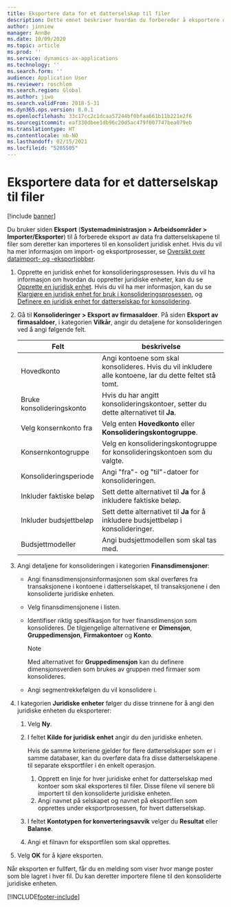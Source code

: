 ```yaml
---
title: Eksportere data for et datterselskap til filer
description: Dette emnet beskriver hvordan du forbereder å eksportere data fra Microsoft Dynamics 365 Finance og deretter importerer dem til en konsolidert juridisk enhet.
author: jinniew
manager: AnnBe
ms.date: 10/09/2020
ms.topic: article
ms.prod: ''
ms.service: dynamics-ax-applications
ms.technology: ''
ms.search.form: ''
audience: Application User
ms.reviewer: roschlom
ms.search.region: Global
ms.author: jiwo
ms.search.validFrom: 2018-5-31
ms.dyn365.ops.version: 8.0.1
ms.openlocfilehash: 33c17cc2c1dcaa57244bf0bfaa661b11b221e2f6
ms.sourcegitcommit: eaf330dbee1db96c20d5ac479f007747bea079eb
ms.translationtype: HT
ms.contentlocale: nb-NO
ms.lasthandoff: 02/15/2021
ms.locfileid: "5205505"
---
```

# <a name="export-subsidiary-data-to-files"></a>Eksportere data for et datterselskap til filer

[!include [banner](../includes/banner.md)]

Du bruker siden **Eksport** (**Systemadministrasjon \> Arbeidsområder \> Importer/Eksporter**) til å forberede eksport av data fra datterselskapene til filer som deretter kan importeres til en konsolidert juridisk enhet. Hvis du vil ha mer informasjon om import- og eksportprosesser, se [Oversikt over dataimport- og -eksportjobber](../../fin-ops-core/dev-itpro/data-entities/data-import-export-job.md).

1. Opprette en juridisk enhet for konsolideringsprosessen. Hvis du vil ha informasjon om hvordan du oppretter juridiske enheter, kan du se [Opprette en juridisk enhet](../../fin-ops-core/fin-ops/organization-administration/tasks/create-legal-entity.md). Hvis du vil ha mer informasjon, kan du se [Klargjøre en juridisk enhet for bruk i konsolideringsprosessen](prepare-company-for-consolidation.md), og [Definere en juridisk enhet for datterselskap for konsolidering](set-up-subsidiary-company-for-consolidation.md). 

2. Gå til **Konsolideringer \> Eksport av firmasaldoer**. På siden **Eksport av firmasaldoer**, i kategorien **Vilkår**, angir du detaljene for konsolideringen ved å angi følgende felt.

    | Felt                             | beskrivelse |
    |-----------------------------------|-------|
    | Hovedkonto                      | Angi kontoene som skal konsolideres. Hvis du vil inkludere alle kontoene, lar du dette feltet stå tomt. |
    | Bruke konsolideringskonto         | Hvis du har angitt konsolideringskontoer, setter du dette alternativet til **Ja**. |
    | Velg konsernkonto fra | Velg enten **Hovedkonto** eller **Konsolideringskontogruppe**. |
    | Konsernkontogruppe       | Velg en konsolideringskontogruppe for konsolideringskontoen som du valgte. |
    | Konsolideringsperiode              | Angi "fra"- og "til"-datoer for konsolideringen. |
    | Inkluder faktiske beløp            | Sett dette alternativet til **Ja** for å inkludere faktiske beløp. |
    | Inkluder budsjettbeløp            | Sett dette alternativet til **Ja** for å inkludere budsjettbeløp i konsolideringer. |
    | Budsjettmodeller                     | Angi budsjettmodellen som skal tas med. |

3. Angi detaljene for konsolideringen i kategorien **Finansdimensjoner**:

    - Angi finansdimensjonsinformasjonen som skal overføres fra transaksjonene i kontoene i datterselskapet, til transaksjonene i den konsoliderte juridiske enheten.
    - Velg finansdimensjonene i listen.
    - Identifiser riktig spesifikasjon for hver finansdimensjon som konsolideres. De tilgjengelige alternativene er **Dimensjon**, **Gruppedimensjon**, **Firmakontoer** og **Konto**.

        > [!NOTE]
        > Med alternativet for **Gruppedimensjon** kan du definere dimensjonsverdien som brukes av gruppen med firmaer som konsolideres.

    - Angi segmentrekkefølgen du vil konsolidere i.

4. I kategorien **Juridiske enheter** følger du disse trinnene for å angi den juridiske enheten du eksporterer:

    1. Velg **Ny**.
    2. I feltet **Kilde for juridisk enhet** angir du den juridiske enheten.

        Hvis de samme kriteriene gjelder for flere datterselskaper som er i samme databaser, kan du overføre data fra disse datterselskapene til separate eksportfiler i én enkelt operasjon.

        1. Opprett en linje for hver juridiske enhet for datterselskap med kontoer som skal eksporteres til filer. Disse filene vil senere bli importert til den konsoliderte juridiske enheten.
        2. Angi navnet på selskapet og navnet på eksportfilen som opprettes under eksportprosessen, for hvert datterselskap.

    3. I feltet **Kontotypen for konverteringsavvik** velger du **Resultat** eller **Balanse**.
    4. Angi et filnavn for eksportfilen som skal opprettes.

5. Velg **OK** for å kjøre eksporten.

Når eksporten er fullført, får du en melding som viser hvor mange poster som ble lagret i hver fil. Du kan deretter importere filene til den konsoliderte juridiske enheten.


[!INCLUDE[footer-include](../../includes/footer-banner.md)]